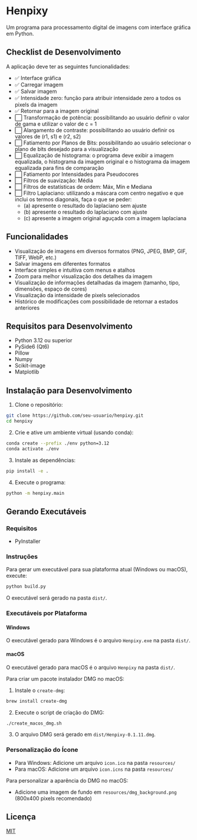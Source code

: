 # Henpixy

Um programa para processamento digital de imagens com interface gráfica em Python.

## Checklist de Desenvolvimento

A aplicação deve ter as seguintes funcionalidades:

- ✅ Interface gráfica 
- ✅ Carregar imagem 
- ✅ Salvar imagem 
- ✅ Intensidade zero: função para atribuir intensidade zero a todos os pixels da imagem 
- ✅ Retornar para a imagem original 
- ⬜ Transformação de potência: possibilitando ao usuário definir o valor de gama e utilizar o valor de c = 1
- ⬜ Alargamento de contraste: possibilitando ao usuário definir os valores de (r1, s1) e (r2, s2)
- ⬜ Fatiamento por Planos de Bits: possibilitando ao usuário selecionar o plano de bits desejado para a visualização
- ⬜ Equalização de histograma: o programa deve exibir a imagem equalizada, o histograma da imagem original e o histograma da imagem equalizada para fins de comparação
- ⬜ Fatiamento por Intensidades para Pseudocores
- ⬜ Filtros de suavização: Média
- ⬜ Filtros de estatísticas de ordem: Máx, Mín e Mediana
- ⬜ Filtro Laplaciano: utilizando a máscara com centro negativo e que inclui os termos diagonais, faça o que se peder: 
  - (a) apresente o resultado do laplaciano sem ajuste
  - (b) apresente o resultado do laplaciano com ajuste
  - (c) apresente a imagem original aguçada com a imagem laplaciana

## Funcionalidades

- Visualização de imagens em diversos formatos (PNG, JPEG, BMP, GIF, TIFF, WebP, etc.)
- Salvar imagens em diferentes formatos
- Interface simples e intuitiva com menus e atalhos
- Zoom para melhor visualização dos detalhes da imagem
- Visualização de informações detalhadas da imagem (tamanho, tipo, dimensões, espaço de cores)
- Visualização da intensidade de pixels selecionados
- Histórico de modificações com possibilidade de retornar a estados anteriores

## Requisitos para Desenvolvimento

- Python 3.12 ou superior
- PySide6 (Qt6)
- Pillow
- Numpy
- Scikit-image
- Matplotlib

## Instalação para Desenvolvimento

1. Clone o repositório:
```bash
git clone https://github.com/seu-usuario/henpixy.git
cd henpixy
```

2. Crie e ative um ambiente virtual (usando conda):
```bash
conda create --prefix ./env python=3.12
conda activate ./env
```

3. Instale as dependências:
```bash
pip install -e .
```

4. Execute o programa:
```bash
python -m henpixy.main
```

## Gerando Executáveis

### Requisitos
- PyInstaller

### Instruções

Para gerar um executável para sua plataforma atual (Windows ou macOS), execute:

```bash
python build.py
```

O executável será gerado na pasta `dist/`.

### Executáveis por Plataforma

#### Windows
O executável gerado para Windows é o arquivo `Henpixy.exe` na pasta `dist/`.

#### macOS
O executável gerado para macOS é o arquivo `Henpixy` na pasta `dist/`.

Para criar um pacote instalador DMG no macOS:

1. Instale o `create-dmg`:
```bash
brew install create-dmg
```

2. Execute o script de criação do DMG:
```bash
./create_macos_dmg.sh
```

3. O arquivo DMG será gerado em `dist/Henpixy-0.1.11.dmg`.

### Personalização do Ícone

- Para Windows: Adicione um arquivo `icon.ico` na pasta `resources/`
- Para macOS: Adicione um arquivo `icon.icns` na pasta `resources/`

Para personalizar a aparência do DMG no macOS:
- Adicione uma imagem de fundo em `resources/dmg_background.png` (800x400 pixels recomendado)

## Licença

[MIT](LICENSE)
